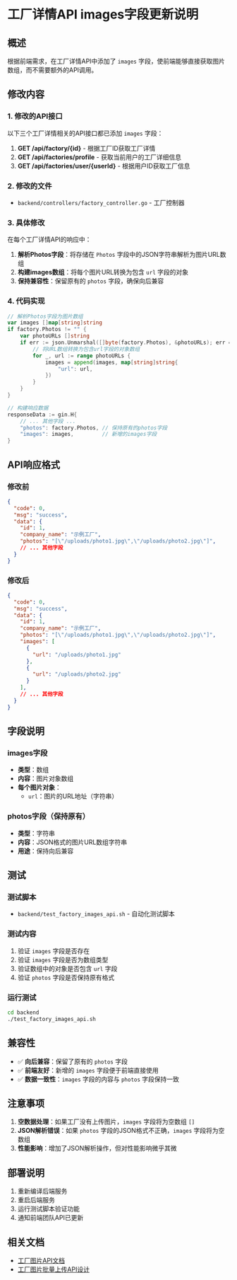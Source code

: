 # 工厂详情API images字段更新说明

## 概述

根据前端需求，在工厂详情API中添加了 `images` 字段，使前端能够直接获取图片数组，而不需要额外的API调用。

## 修改内容

### 1. 修改的API接口

以下三个工厂详情相关的API接口都已添加 `images` 字段：

1. **GET /api/factory/{id}** - 根据工厂ID获取工厂详情
2. **GET /api/factories/profile** - 获取当前用户的工厂详细信息  
3. **GET /api/factories/user/{userId}** - 根据用户ID获取工厂信息

### 2. 修改的文件

- `backend/controllers/factory_controller.go` - 工厂控制器

### 3. 具体修改

在每个工厂详情API的响应中：

1. **解析Photos字段**：将存储在 `Photos` 字段中的JSON字符串解析为图片URL数组
2. **构建images数组**：将每个图片URL转换为包含 `url` 字段的对象
3. **保持兼容性**：保留原有的 `photos` 字段，确保向后兼容

### 4. 代码实现

```go
// 解析Photos字段为图片数组
var images []map[string]string
if factory.Photos != "" {
    var photoURLs []string
    if err := json.Unmarshal([]byte(factory.Photos), &photoURLs); err == nil {
        // 将URL数组转换为包含url字段的对象数组
        for _, url := range photoURLs {
            images = append(images, map[string]string{
                "url": url,
            })
        }
    }
}

// 构建响应数据
responseData := gin.H{
    // ... 其他字段 ...
    "photos": factory.Photos, // 保持原有的photos字段
    "images": images,         // 新增的images字段
}
```

## API响应格式

### 修改前
```json
{
  "code": 0,
  "msg": "success",
  "data": {
    "id": 1,
    "company_name": "示例工厂",
    "photos": "[\"/uploads/photo1.jpg\",\"/uploads/photo2.jpg\"]",
    // ... 其他字段
  }
}
```

### 修改后
```json
{
  "code": 0,
  "msg": "success",
  "data": {
    "id": 1,
    "company_name": "示例工厂",
    "photos": "[\"/uploads/photo1.jpg\",\"/uploads/photo2.jpg\"]",
    "images": [
      {
        "url": "/uploads/photo1.jpg"
      },
      {
        "url": "/uploads/photo2.jpg"
      }
    ],
    // ... 其他字段
  }
}
```

## 字段说明

### images字段
- **类型**：数组
- **内容**：图片对象数组
- **每个图片对象**：
  - `url`：图片的URL地址（字符串）

### photos字段（保持原有）
- **类型**：字符串
- **内容**：JSON格式的图片URL数组字符串
- **用途**：保持向后兼容

## 测试

### 测试脚本
- `backend/test_factory_images_api.sh` - 自动化测试脚本

### 测试内容
1. 验证 `images` 字段是否存在
2. 验证 `images` 字段是否为数组类型
3. 验证数组中的对象是否包含 `url` 字段
4. 验证 `photos` 字段是否保持原有格式

### 运行测试
```bash
cd backend
./test_factory_images_api.sh
```

## 兼容性

- ✅ **向后兼容**：保留了原有的 `photos` 字段
- ✅ **前端友好**：新增的 `images` 字段便于前端直接使用
- ✅ **数据一致性**：`images` 字段的内容与 `photos` 字段保持一致

## 注意事项

1. **空数据处理**：如果工厂没有上传图片，`images` 字段将为空数组 `[]`
2. **JSON解析错误**：如果 `photos` 字段的JSON格式不正确，`images` 字段将为空数组
3. **性能影响**：增加了JSON解析操作，但对性能影响微乎其微

## 部署说明

1. 重新编译后端服务
2. 重启后端服务
3. 运行测试脚本验证功能
4. 通知前端团队API已更新

## 相关文档

- [工厂图片API文档](./工厂图片API文档.md)
- [工厂图片批量上传API设计](./工厂图片批量上传API设计.md) 